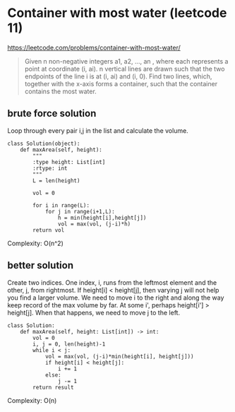 # Container with most water (leetcode 11)

https://leetcode.com/problems/container-with-most-water/

> Given n non-negative integers a1, a2, ..., an , where each represents a point at coordinate (i, ai). 
> n vertical lines are drawn such that the two endpoints of the line i is at (i, ai) and (i, 0). 
> Find two lines, which, together with the x-axis forms a container, such that the container contains the most water.

## brute force solution

Loop through every pair i,j in the list and calculate the volume. 

```
class Solution(object):
    def maxArea(self, height):
        """
        :type height: List[int]
        :rtype: int
        """
        L = len(height)
        
        vol = 0
        
        for i in range(L):
            for j in range(i+1,L):
                h = min(height[i],height[j])
                vol = max(vol, (j-i)*h)
        return vol
```

Complexity: O(n^2)

## better solution

Create two indices. One index, i, runs from the leftmost element and the other, j, from rightmost.
If height[i] < height[j], then varying j will not help you find a larger volume. 
We need to move i to the right and along the way keep record of the max volume by far.
At some i', perhaps height[i'] > height[j]. When that happens, we need to move j to the left.

```
class Solution:
    def maxArea(self, height: List[int]) -> int:
        vol = 0
        i, j = 0, len(height)-1
        while i < j:
            vol = max(vol, (j-i)*min(height[i], height[j]))
            if height[i] < height[j]:
                i += 1
            else:
                j -= 1
        return result
```        

Complexity: O(n)
